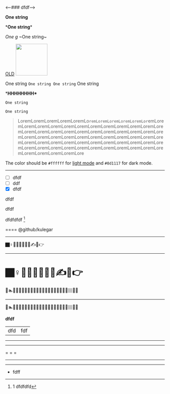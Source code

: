 <--### dfdf-->



**One string**

\*__One string__\*

*One g*
~One string~

[OLD](https://www.oxfordlearnersdictionaries.com/)
<img src="https://bit.ly/3ET8tQS" width="100">

One string `One string One string` One string

\***HHHHHHHH\***

```
One string

One string
```
> LoremLoremLoremLoremLoremLo`remLoremLoremLoremLoremLor`emLoremLoremLoremLoremLoremLoremLoremLoremLoremLoremLoremLoremLoremLoremLoremLoremLoremLoremLoremLoremLoremLoremLoremLoremLoremLoremLoremLoremLoremLoremLoremLoremLoremLoremLoremLoremLoremLoremLoremLoremLoremLoremLoremLoremLoremLoremLoremLoremLoremLoremLoremLoremLoremLoremLoremLoremLoremLoremLoremLoremLore

The color should be `#ffffff` for [light mode](млюю) and `#0d1117` for dark mode.
*******************

- [ ] dfdf
- [ ] ddf
- [x] dfdf

dfdf

dfdf

dfdfdfdf [^1]

[^1]: 1 dfdfdfd

====
@github/kulegar
***

🏿‍♀️🧖🏿‍♂️🧎🏿‍♂️✍🤘👉

---

🏿‍♀️🧖🏿‍♂️🧎🏿‍♂️✍🤘👉
===

🌴🏊👩👷👳🏿‍♀️🤴🏿👩🏿‍🦱🎅🏿👨🏿‍🦰🎅🏿👱🏽🏽🤏🏽

<hr>


🌴🏊👩👷👳🏿‍♀️🤴🏿👩🏿‍🦱🎅🏿👨🏿‍🦰🎅🏿👱🏽🏽🤏🏽

<p><b>dfdf</b></p>

<table>
       <tr><td>dfd</td><td>fdf</td></tr>
</table>

***

---

= = =

___

<hr>
<ul>
       <li>fdff</li> 
 </ul>
